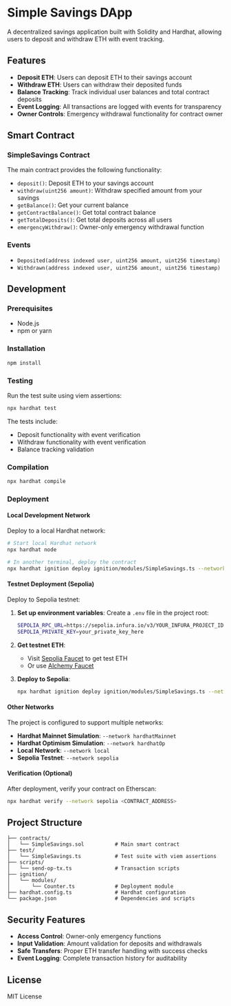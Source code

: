 # Simple Savings DApp

A decentralized savings application built with Solidity and Hardhat, allowing users to deposit and withdraw ETH with event tracking.

## Features

- **Deposit ETH**: Users can deposit ETH to their savings account
- **Withdraw ETH**: Users can withdraw their deposited funds
- **Balance Tracking**: Track individual user balances and total contract deposits
- **Event Logging**: All transactions are logged with events for transparency
- **Owner Controls**: Emergency withdrawal functionality for contract owner

## Smart Contract

### SimpleSavings Contract

The main contract provides the following functionality:

- `deposit()`: Deposit ETH to your savings account
- `withdraw(uint256 amount)`: Withdraw specified amount from your savings
- `getBalance()`: Get your current balance
- `getContractBalance()`: Get total contract balance
- `getTotalDeposits()`: Get total deposits across all users
- `emergencyWithdraw()`: Owner-only emergency withdrawal function

### Events

- `Deposited(address indexed user, uint256 amount, uint256 timestamp)`
- `Withdrawn(address indexed user, uint256 amount, uint256 timestamp)`

## Development

### Prerequisites

- Node.js
- npm or yarn

### Installation

```bash
npm install
```

### Testing

Run the test suite using viem assertions:

```bash
npx hardhat test
```

The tests include:
- Deposit functionality with event verification
- Withdraw functionality with event verification
- Balance tracking validation

### Compilation

```bash
npx hardhat compile
```

### Deployment

#### Local Development Network

Deploy to a local Hardhat network:

```bash
# Start local Hardhat network
npx hardhat node

# In another terminal, deploy the contract
npx hardhat ignition deploy ignition/modules/SimpleSavings.ts --network local
```

#### Testnet Deployment (Sepolia)

Deploy to Sepolia testnet:

1. **Set up environment variables**:
   Create a `.env` file in the project root:
   ```bash
   SEPOLIA_RPC_URL=https://sepolia.infura.io/v3/YOUR_INFURA_PROJECT_ID
   SEPOLIA_PRIVATE_KEY=your_private_key_here
   ```

2. **Get testnet ETH**:
   - Visit [Sepolia Faucet](https://sepoliafaucet.com/) to get test ETH
   - Or use [Alchemy Faucet](https://sepoliafaucet.com/)

3. **Deploy to Sepolia**:
   ```bash
   npx hardhat ignition deploy ignition/modules/SimpleSavings.ts --network sepolia
   ```

#### Other Networks

The project is configured to support multiple networks:

- **Hardhat Mainnet Simulation**: `--network hardhatMainnet`
- **Hardhat Optimism Simulation**: `--network hardhatOp`
- **Local Network**: `--network local`
- **Sepolia Testnet**: `--network sepolia`

#### Verification (Optional)

After deployment, verify your contract on Etherscan:

```bash
npx hardhat verify --network sepolia <CONTRACT_ADDRESS>
```

## Project Structure

```
├── contracts/
│   └── SimpleSavings.sol          # Main smart contract
├── test/
│   └── SimpleSavings.ts           # Test suite with viem assertions
├── scripts/
│   └── send-op-tx.ts              # Transaction scripts
├── ignition/
│   └── modules/
│       └── Counter.ts             # Deployment module
├── hardhat.config.ts              # Hardhat configuration
└── package.json                   # Dependencies and scripts
```

## Security Features

- **Access Control**: Owner-only emergency functions
- **Input Validation**: Amount validation for deposits and withdrawals
- **Safe Transfers**: Proper ETH transfer handling with success checks
- **Event Logging**: Complete transaction history for auditability

## License

MIT License